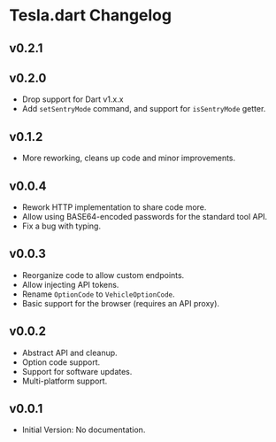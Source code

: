 # Tesla.dart Changelog

## v0.2.1

## v0.2.0

- Drop support for Dart v1.x.x
- Add `setSentryMode` command, and support for `isSentryMode` getter.

## v0.1.2

- More reworking, cleans up code and minor improvements.

## v0.0.4

- Rework HTTP implementation to share code more.
- Allow using BASE64-encoded passwords for the standard tool API.
- Fix a bug with typing.

## v0.0.3

- Reorganize code to allow custom endpoints.
- Allow injecting API tokens.
- Rename `OptionCode` to `VehicleOptionCode`.
- Basic support for the browser (requires an API proxy).

## v0.0.2

- Abstract API and cleanup.
- Option code support.
- Support for software updates.
- Multi-platform support.

## v0.0.1

- Initial Version: No documentation.
